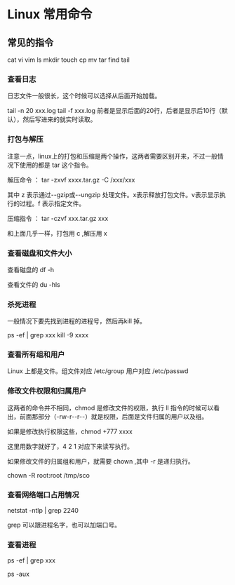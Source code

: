 # Linux 常用命令

## 常见的指令

cat vi vim ls mkdir touch cp mv tar find tail

### 查看日志

日志文件一般很长，这个时候可以选择从后面开始加载。

tail -n 20 xxx.log	tail -f xxx.log   前者是显示后面的20行，后者是显示后10行（默认），然后写进来的就实时读取。

### 打包与解压

注意一点，linux上的打包和压缩是两个操作，这两者需要区别开来，不过一般情况下使用的都是 tar 这个指令。

解压命令 ： tar -zxvf xxxx.tar.gz  -C /xxx/xxx

其中 z 表示通过--gzip或--ungzip 处理文件。x表示释放打包文件。v表示显示执行的过程。f 表示指定文件。

压缩指令 ： tar -czvf  xxx.tar.gz  xxx

和上面几乎一样，打包用 c ,解压用 x

### 查看磁盘和文件大小

查看磁盘的 df -h

查看文件的 du -hls

### 杀死进程

一般情况下要先找到进程的进程号，然后再kill 掉。

ps -ef | grep xxx  kill -9 xxxx

### 查看所有组和用户

Linux 上都是文件。组文件对应  /etc/group   用户对应 /etc/passwd

### 修改文件权限和归属用户

这两者的命令并不相同，chmod 是修改文件的权限，执行 ll 指令的时候可以看出，前面那部分（-rw-r--r--）就是权限，后面是文件归属的用户以及组。

如果是修改执行权限这些，chmod +777 xxxx

这里用数字就好了，4 2 1 对应下来读写执行。

如果修改文件的归属组和用户，就需要 chown ,其中 -r 是递归执行。

chown -R root:root  /tmp/sco

### 查看网络端口占用情况

netstat -ntlp | grep 2240

grep 可以跟进程名字，也可以加端口号。

### 查看进程

ps -ef | grep xxx

ps -aux

